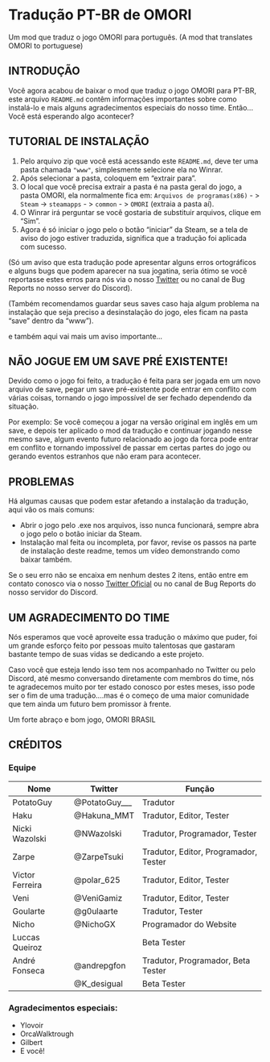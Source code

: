 # Tradução PT-BR de OMORI

Um mod que traduz o jogo OMORI para português. (A mod that translates OMORI to portuguese)

## INTRODUÇÃO

Você agora acabou de baixar o mod que traduz o jogo OMORI para PT-BR, este arquivo `README.md` contêm informações importantes sobre como instalá-lo e mais alguns agradecimentos especiais do nosso time.
Então... Você está esperando algo acontecer?

## TUTORIAL DE INSTALAÇÃO

1. Pelo arquivo zip que você está acessando este `README.md`, deve ter uma pasta chamada `"www"`, simplesmente selecione ela no Winrar.
2. Após selecionar a pasta, coloquem em “extrair para”.
3. O local que você precisa extrair a pasta é na pasta geral do jogo, a pasta OMORI, ela normalmente fica em: `Arquivos de programas(x86)` - > `Steam` -> `steamapps` - > `common` - > `OMORI` (extraia a pasta aí).
4. O Winrar irá perguntar se você gostaria de substituir arquivos, clique em “Sim”.
5.  Agora é só iniciar o jogo pelo o botão “iniciar” da Steam, se a tela de aviso do jogo estiver traduzida, significa que a tradução foi aplicada com sucesso.

(Só um aviso que esta tradução pode apresentar alguns erros ortográficos e alguns bugs que podem aparecer na sua jogatina, seria ótimo se você reportasse estes erros para nós via o nosso [Twitter](https://twitter.com/OMORI_BRASIL?s=20) ou no canal de Bug Reports no nosso server do Discord).

(Também recomendamos guardar seus saves caso haja algum problema na instalação que seja preciso a desinstalação do jogo, eles ficam na pasta “save” dentro da “www”).

e também aqui vai mais um aviso importante...

## NÃO JOGUE EM UM SAVE PRÉ EXISTENTE!

Devido como o jogo foi feito, a tradução é feita para ser jogada em um novo arquivo de save, pegar um save pré-existente pode entrar em conflito com várias coisas, tornando o jogo impossível de ser fechado dependendo da situação.

Por exemplo: Se você começou a jogar na versão original em inglês em um save, e depois ter aplicado o mod da tradução e continuar jogando nesse mesmo save, algum evento futuro relacionado ao jogo da forca pode entrar em conflito e tornando impossível de passar em certas partes do jogo ou gerando eventos estranhos que não eram para acontecer.


## PROBLEMAS

Há algumas causas que podem estar afetando a instalação da tradução, aqui vão os mais comuns:

- Abrir o jogo pelo .exe nos arquivos, isso nunca funcionará, sempre abra o jogo pelo o botão iniciar da Steam.
- Instalação mal feita ou incompleta, por favor, revise os passos na parte de instalação deste readme, temos um vídeo demonstrando como baixar também.

Se o seu erro não se encaixa em nenhum destes 2 itens, então entre em contato conosco via o nosso [Twitter Oficial](https://twitter.com/OMORI_BRASIL?s=20) ou no canal de Bug Reports do nosso servidor do Discord.

## UM AGRADECIMENTO DO TIME

Nós esperamos que você aproveite essa tradução o máximo que puder, foi um grande esforço feito por pessoas muito talentosas que gastaram bastante tempo de suas vidas se dedicando a este projeto.

Caso você que esteja lendo isso tem nos acompanhado no Twitter ou pelo Discord, até mesmo conversando diretamente com membros do time, nós te agradecemos muito por ter estado conosco por estes meses, isso pode ser o fim de uma tradução....mas é o começo de uma maior comunidade que tem ainda um futuro bem promissor à frente.

Um forte abraço e bom jogo, OMORI BRASIL

## CRÉDITOS

### Equipe

|Nome|Twitter|Função|
|-|-|-|
|PotatoGuy|@PotatoGuy___|Tradutor|
|Haku|@Hakuna_MMT|  Tradutor,  Editor, Tester|
|Nicki Wazolski|@NWazolski| Tradutor,  Programador, Tester|
|Zarpe|@ZarpeTsuki|  Tradutor,  Editor,  Programador, Tester|
|Victor Ferreira|@polar_625| Tradutor,  Editor, Tester|
|Veni|@VeniGamiz| Tradutor,  Editor, Tester|
|Goularte|@g0ulaarte| Tradutor, Tester|
|Nicho|@NichoGX| Programador do Website|
|Luccas Queiroz|| Beta Tester|
|André Fonseca|@andrepgfon| Tradutor, Programador, Beta Tester|
||@K_desigual| Beta Tester|

### Agradecimentos especiais:

- Ylovoir
- OrcaWalktrough
- Gilbert
- E você!
